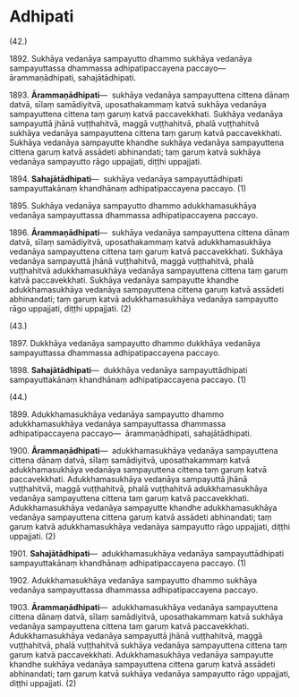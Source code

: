 

# Adhipati






(42.)

1892\. Sukhāya vedanāya sampayutto dhammo sukhāya vedanāya sampayuttassa dhammassa adhipatipaccayena paccayo—  ārammaṇādhipati, sahajātādhipati.

1893\. **Ārammaṇādhipati**—  sukhāya vedanāya sampayuttena cittena dānaṃ datvā, sīlaṃ samādiyitvā, uposathakammaṃ katvā sukhāya vedanāya sampayuttena cittena taṃ garuṃ katvā paccavekkhati. Sukhāya vedanāya sampayuttā jhānā vuṭṭhahitvā, maggā vuṭṭhahitvā, phalā vuṭṭhahitvā sukhāya vedanāya sampayuttena cittena taṃ garuṃ katvā paccavekkhati. Sukhāya vedanāya sampayutte khandhe sukhāya vedanāya sampayuttena cittena garuṃ katvā assādeti abhinandati; taṃ garuṃ katvā sukhāya vedanāya sampayutto rāgo uppajjati, diṭṭhi uppajjati.

1894\. **Sahajātādhipati**—  sukhāya vedanāya sampayuttādhipati sampayuttakānaṃ khandhānaṃ adhipatipaccayena paccayo. (1)

1895\. Sukhāya vedanāya sampayutto dhammo adukkhamasukhāya vedanāya sampayuttassa dhammassa adhipatipaccayena paccayo.

1896\. **Ārammaṇādhipati**—  sukhāya vedanāya sampayuttena cittena dānaṃ datvā, sīlaṃ samādiyitvā, uposathakammaṃ katvā adukkhamasukhāya vedanāya sampayuttena cittena taṃ garuṃ katvā paccavekkhati. Sukhāya vedanāya sampayuttā jhānā vuṭṭhahitvā, maggā vuṭṭhahitvā, phalā vuṭṭhahitvā adukkhamasukhāya vedanāya sampayuttena cittena taṃ garuṃ katvā paccavekkhati. Sukhāya vedanāya sampayutte khandhe adukkhamasukhāya vedanāya sampayuttena cittena garuṃ katvā assādeti abhinandati; taṃ garuṃ katvā adukkhamasukhāya vedanāya sampayutto rāgo uppajjati, diṭṭhi uppajjati. (2)

(43.)

1897\. Dukkhāya vedanāya sampayutto dhammo dukkhāya vedanāya sampayuttassa dhammassa adhipatipaccayena paccayo.

1898\. **Sahajātādhipati**—  dukkhāya vedanāya sampayuttādhipati sampayuttakānaṃ khandhānaṃ adhipatipaccayena paccayo. (1)

(44.)

1899\. Adukkhamasukhāya vedanāya sampayutto dhammo adukkhamasukhāya vedanāya sampayuttassa dhammassa adhipatipaccayena paccayo—  ārammaṇādhipati, sahajātādhipati.

1900\. **Ārammaṇādhipati**—  adukkhamasukhāya vedanāya sampayuttena cittena dānaṃ datvā, sīlaṃ samādiyitvā, uposathakammaṃ katvā adukkhamasukhāya vedanāya sampayuttena cittena taṃ garuṃ katvā paccavekkhati. Adukkhamasukhāya vedanāya sampayuttā jhānā vuṭṭhahitvā, maggā vuṭṭhahitvā, phalā vuṭṭhahitvā adukkhamasukhāya vedanāya sampayuttena cittena taṃ garuṃ katvā paccavekkhati. Adukkhamasukhāya vedanāya sampayutte khandhe adukkhamasukhāya vedanāya sampayuttena cittena garuṃ katvā assādeti abhinandati; taṃ garuṃ katvā adukkhamasukhāya vedanāya sampayutto rāgo uppajjati, diṭṭhi uppajjati. (2)

1901\. **Sahajātādhipati**—  adukkhamasukhāya vedanāya sampayuttādhipati sampayuttakānaṃ khandhānaṃ adhipatipaccayena paccayo. (1)

1902\. Adukkhamasukhāya vedanāya sampayutto dhammo sukhāya vedanāya sampayuttassa dhammassa adhipatipaccayena paccayo.

1903\. **Ārammaṇādhipati**—  adukkhamasukhāya vedanāya sampayuttena cittena dānaṃ datvā, sīlaṃ samādiyitvā, uposathakammaṃ katvā sukhāya vedanāya sampayuttena cittena taṃ garuṃ katvā paccavekkhati. Adukkhamasukhāya vedanāya sampayuttā jhānā vuṭṭhahitvā, maggā vuṭṭhahitvā, phalā vuṭṭhahitvā sukhāya vedanāya sampayuttena cittena taṃ garuṃ katvā paccavekkhati. Adukkhamasukhāya vedanāya sampayutte khandhe sukhāya vedanāya sampayuttena cittena garuṃ katvā assādeti abhinandati; taṃ garuṃ katvā sukhāya vedanāya sampayutto rāgo uppajjati, diṭṭhi uppajjati. (2)



